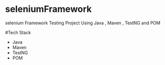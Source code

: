 # seleniumFramework
selenium Framework Testing Project Using Java , Maven , TestNG and POM 


#Tech Stack
- Java
- Maven
- TestNG
- POM
 
